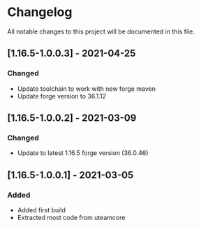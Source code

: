 # Changelog
All notable changes to this project will be documented in this file.

## [1.16.5-1.0.0.3] - 2021-04-25
### Changed
 - Update toolchain to work with new forge maven
 - Update forge version to 36.1.12

## [1.16.5-1.0.0.2] - 2021-03-09
### Changed
 - Update to latest 1.16.5 forge version (36.0.46)

## [1.16.5-1.0.0.1] - 2021-03-05
### Added
 - Added first build
 - Extracted most code from uteamcore